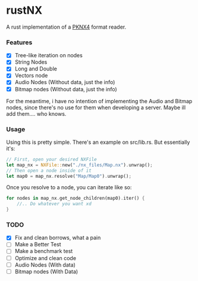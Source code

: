 # rustNX
A rust implementation of a [PKNX4](https://nxformat.github.io/) format reader.

### Features
- [x] Tree-like iteration on nodes
- [x] String Nodes
- [x] Long and Double
- [x] Vectors node
- [x] Audio Nodes (Without data, just the info)
- [x] Bitmap nodes (Without data, just the info)

For the meantime, i have no intention of implementing the Audio and Bitmap nodes, since there's no use for them when developing a server. Maybe ill add them.... who knows.

### Usage
Using this is pretty simple. There's an example on src/lib.rs.
But essentially it's:
```rust
// First, open your desired NXFile
let map_nx = NXFile::new("./nx_files/Map.nx").unwrap();
// Then open a node inside of it
let map0 = map_nx.resolve("Map/Map0").unwrap();
```
Once you resolve to a node, you can iterate like so:
```rust
for nodes in map_nx.get_node_children(map0).iter() {
    //.. Do whatever you want xd
}
```

### TODO
- [x] Fix and clean borrows, what a pain
- [ ] Make a Better Test
- [ ] Make a benchmark test
- [ ] Optimize and clean code
- [ ] Audio Nodes (With data)
- [ ] Bitmap nodes (With Data)